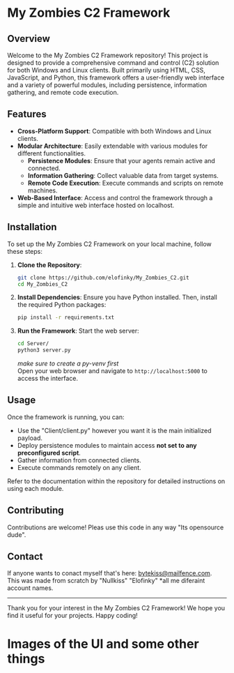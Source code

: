 # My Zombies C2 Framework

## Overview

Welcome to the My Zombies C2 Framework repository! This project is designed to provide a comprehensive command and control (C2) solution for both Windows and Linux clients. Built primarily using HTML, CSS, JavaScript, and Python, this framework offers a user-friendly web interface and a variety of powerful modules, including persistence, information gathering, and remote code execution.

## Features

- **Cross-Platform Support**: Compatible with both Windows and Linux clients.
- **Modular Architecture**: Easily extendable with various modules for different functionalities.
  - **Persistence Modules**: Ensure that your agents remain active and connected.
  - **Information Gathering**: Collect valuable data from target systems.
  - **Remote Code Execution**: Execute commands and scripts on remote machines.
- **Web-Based Interface**: Access and control the framework through a simple and intuitive web interface hosted on localhost.

## Installation

To set up the My Zombies C2 Framework on your local machine, follow these steps:

1. **Clone the Repository**:
   ```bash
   git clone https://github.com/elofinky/My_Zombies_C2.git
   cd My_Zombies_C2
   ```

2. **Install Dependencies**:
   Ensure you have Python installed. Then, install the required Python packages:
   ```bash
   pip install -r requirements.txt
   ```

3. **Run the Framework**:
   Start the web server:
   ```bash
   cd Server/
   python3 server.py
   ```
   <i>make sure to create a py-venv first</i> <br>
   Open your web browser and navigate to `http://localhost:5000` to access the interface.

## Usage

Once the framework is running, you can:

- Use the "Client/client.py" however you want it is the main initialized payload.
- Deploy persistence modules to maintain access **not set to any preconfigured script**.
- Gather information from connected clients.
- Execute commands remotely on any client.

Refer to the documentation within the repository for detailed instructions on using each module.

## Contributing

Contributions are welcome! Pleas use this code in any way "Its opensource dude".

## Contact

If anyone wants to conact myself that's here: bytekiss@mailfence.com. <br>
This was made from scratch by "Nullkiss" "Elofinky" *all me diferaint account names.

---

Thank you for your interest in the My Zombies C2 Framework! We hope you find it useful for your projects. Happy coding!


# Images of the UI and some other things



